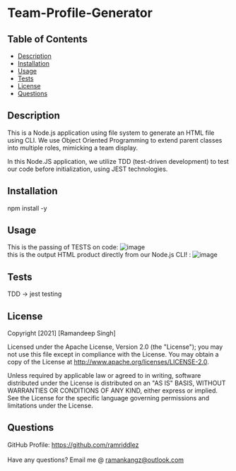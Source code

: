 # Team-Profile-Generator
## Table of Contents
* [Description](#desc) <br>
* [Installation](#install) <br>
* [Usage](#usage) <br>
* [Tests](#tests) <br>
* [License](#license) <br>
* [Questions](#questions) <br>
## Description
This is a Node.js application using file system to generate an HTML file using CLI. We use Object Oriented Programming to extend parent classes into multiple roles, mimicking a team display.

In this Node.JS application, we utilize TDD (test-driven development) to test our code before initialization, using JEST technologies.

## Installation
npm install -y

## Usage
This is the passing of TESTS on code:
![image](https://user-images.githubusercontent.com/96890575/154616926-a2f39f00-8602-410b-8bfe-37be2023bd7b.png)
<br>
this is the output HTML product directly from our Node.js CLI! :
![image](https://user-images.githubusercontent.com/96890575/154617020-21907306-8742-4be7-a594-4a23b1d319a1.png)

## Tests
TDD -> jest testing
<br>
## License
Copyright [2021] [Ramandeep Singh]

Licensed under the Apache License, Version 2.0 (the "License"); you may not use this file except in compliance with the License. You may obtain a copy of the License at http://www.apache.org/licenses/LICENSE-2.0.

Unless required by applicable law or agreed to in writing, software distributed under the License is distributed on an "AS IS" BASIS, WITHOUT WARRANTIES OR CONDITIONS OF ANY KIND, either express or implied. See the License for the specific language governing permissions and limitations under the License.
## Questions
GitHub Profile: https://github.com/ramriddlez <br><br>
Have any questions? Email me @ ramankangz@outlook.com
